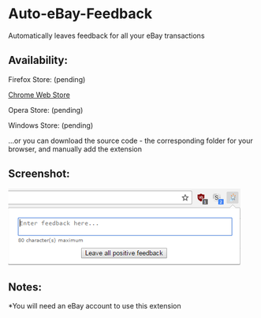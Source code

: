# Auto-eBay-Feedback

Automatically leaves feedback for all your eBay transactions

## Availability:
Firefox Store: (pending)

[Chrome Web Store](https://chrome.google.com/webstore/detail/auto-ebay-feedback/hhagpffmkdoppgkfdonjlidkjlljehob)

Opera Store: (pending)

Windows Store: (pending)

...or you can download the source code - the corresponding folder for your browser, and manually add the extension

## Screenshot:

![alt tag](https://github.com/milan102/Auto-eBay-Feedback/blob/master/sample%20images/sample.png)



## Notes:

*You will need an eBay account to use this extension
